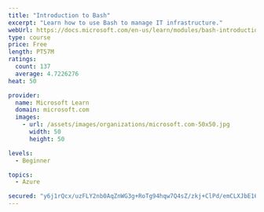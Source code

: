 ```yaml
---
title: "Introduction to Bash"
excerpt: "Learn how to use Bash to manage IT infrastructure."
webUrl: https://docs.microsoft.com/en-us/learn/modules/bash-introduction/
type: course
price: Free
length: PT57M
ratings:
  count: 137
  average: 4.7226276
heat: 50

provider:
  name: Microsoft Learn
  domain: microsoft.com
  images:
    - url: /assets/images/organizations/microsoft.com-50x50.jpg
      width: 50
      height: 50

levels:
  - Beginner

topics:
  - Azure

secured: "y6j1rQcx/uzFLY2nb0AqZnWG3g+RoTg94hqw7Q4sZ/zkj+ClPd/emCLXJbE16CXyZZfSARnBTNNtQFzLahyCHnYTKWwGiYvYap9kFQuWO2M2639pQqso3e4lkqmiX4cKelNHvIIOaToxfId5US9wkqcMsm0R/VI9VIfSv70q8dIOOCDmy3rUcL2s81t8X1E8zOIECgzJmpPVNhXAvdOrEz2UqFkT5OqrFq6/RKxI+QmxPtYyMwd3HillyKPwpVSjQXn+68Sf2whsBOI+ZA0CjBlte+dxcBHCOmCjWnCtKPX/j1noWzCXaa/cEPAwjL8whSXSgkW20BzPyBNCh1beRSSCicgdCEIMYcRx+H/N+u+vpcccbmGwtgDvaj7OjCGFqI+QEFnRZvO1dk8xNcfzTqJfhCd9cp4OIzuaRwceMCQ=;IFzRorlO8BkO3vrkjNdZ5g=="
---
```


